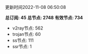更新时间2022-11-08 06:50:08

**总订阅: 45**
**总节点: 2748**
**有效节点: 734**
- v2ray节点: 562
- trojan节点: 60
- ss节点: 111
- ssr节点: 1
